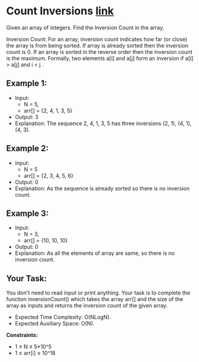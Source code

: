 # Count Inversions [link](https://practice.geeksforgeeks.org/problems/inversion-of-array-1587115620/1)

Given an array of integers. Find the Inversion Count in the array. 

Inversion Count: For an array, inversion count indicates how far (or close) the array is from being sorted. If array is already sorted then the inversion count is 0. If an array is sorted in the reverse order then the inversion count is the maximum. 
Formally, two elements a[i] and a[j] form an inversion if a[i] > a[j] and i < j .

## Example 1:

- Input: 
  - N = 5, 
  - arr[] = {2, 4, 1, 3, 5}
- Output: 3
- Explanation: The sequence 2, 4, 1, 3, 5 
has three inversions (2, 1), (4, 1), (4, 3).

## Example 2:

- Input: 
  - N = 5
  - arr[] = {2, 3, 4, 5, 6}
- Output: 0
- Explanation: As the sequence is already 
sorted so there is no inversion count.

## Example 3:

- Input: 
  - N = 3, 
  - arr[] = {10, 10, 10}
- Output: 0
- Explanation: As all the elements of array 
are same, so there is no inversion count.

## Your Task:
You don't need to read input or print anything. Your task is to complete the function inversionCount() which takes the array arr[] and the size of the array as inputs and returns the inversion count of the given array.

- Expected Time Complexity: O(NLogN).
- Expected Auxiliary Space: O(N).

**Constraints:**
- 1 ≤ N ≤ 5*10^5
- 1 ≤ arr[i] ≤ 10^18
